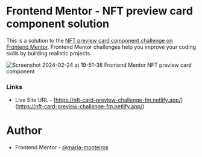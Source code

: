 # Frontend Mentor - NFT preview card component solution

This is a solution to the [NFT preview card component challenge on Frontend Mentor](https://www.frontendmentor.io/challenges/nft-preview-card-component-SbdUL_w0U). 
Frontend Mentor challenges help you improve your coding skills by building realistic projects. 

![Screenshot 2024-02-24 at 19-51-36 Frontend Mentor NFT preview card component](https://github.com/maria-monteiros/NFT-Preview-Card-Component/assets/104790525/2cddd92d-ecb4-4c12-9923-64768abd659a)

### Links

- Live Site URL - [https://nft-card-preview-challenge-fm.netlify.app/] (https://nft-card-preview-challenge-fm.netlify.app/)

# Author 

- Frontend Mentor - [@maria-monteiros](https://www.frontendmentor.io/profile/maria-monteiros)
